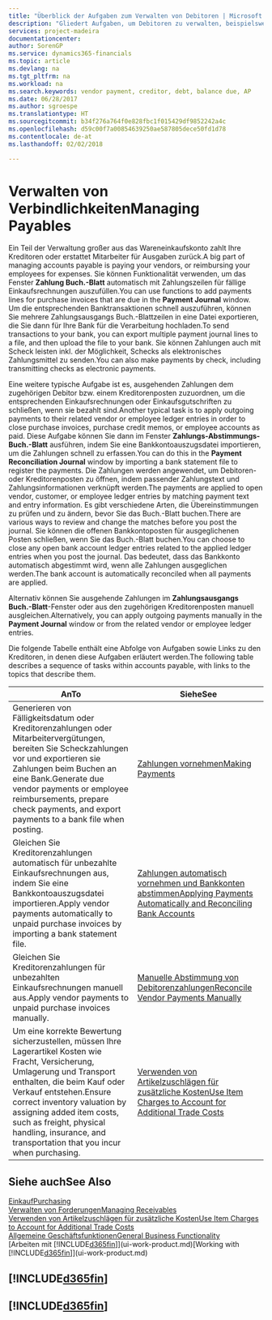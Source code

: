 ```yaml
---
title: "Überblick der Aufgaben zum Verwalten von Debitoren | Microsoft Docs"
description: "Gliedert Aufgaben, um Debitoren zu verwalten, beispielsweise zahlende Gläubiger oder ausgehende Zahlungen an Buch-Posten, um Rechnungen oder Gutschriften zu schließen."
services: project-madeira
documentationcenter: 
author: SorenGP
ms.service: dynamics365-financials
ms.topic: article
ms.devlang: na
ms.tgt_pltfrm: na
ms.workload: na
ms.search.keywords: vendor payment, creditor, debt, balance due, AP
ms.date: 06/28/2017
ms.author: sgroespe
ms.translationtype: HT
ms.sourcegitcommit: b34f276a764f0e828fbc1f015429df9852242a4c
ms.openlocfilehash: d59c00f7a00854639250ae587805dece50fd1d78
ms.contentlocale: de-at
ms.lasthandoff: 02/02/2018

---
```

# <a name="managing-payables"></a><span data-ttu-id="c86df-103">Verwalten von Verbindlichkeiten</span><span class="sxs-lookup"><span data-stu-id="c86df-103">Managing Payables</span></span>
<span data-ttu-id="c86df-104">Ein Teil der Verwaltung großer aus das Wareneinkaufskonto zahlt Ihre Kreditoren oder erstattet Mitarbeiter für Ausgaben zurück.</span><span class="sxs-lookup"><span data-stu-id="c86df-104">A big part of managing accounts payable is paying your vendors, or reimbursing your employees for expenses.</span></span> <span data-ttu-id="c86df-105">Sie können Funktionalität verwenden, um das Fenster **Zahlung Buch.-Blatt** automatisch mit Zahlungszeilen für fällige Einkaufsrechnungen auszufüllen.</span><span class="sxs-lookup"><span data-stu-id="c86df-105">You can use functions to add payments lines for purchase invoices that are due in the **Payment Journal** window.</span></span> <span data-ttu-id="c86df-106">Um die entsprechenden Banktransaktionen schnell auszuführen, können Sie mehrere Zahlungsausgangs Buch.-Blattzeilen in eine Datei exportieren, die Sie dann für Ihre Bank für die Verarbeitung hochladen.</span><span class="sxs-lookup"><span data-stu-id="c86df-106">To send transactions to your bank, you can export multiple payment journal lines to a file, and then upload the file to your bank.</span></span> <span data-ttu-id="c86df-107">Sie können Zahlungen auch mit Scheck leisten inkl. der Möglichkeit, Schecks als elektronisches Zahlungsmittel zu senden.</span><span class="sxs-lookup"><span data-stu-id="c86df-107">You can also make payments by check, including transmitting checks as electronic payments.</span></span>

<span data-ttu-id="c86df-108">Eine weitere typische Aufgabe ist es, ausgehenden Zahlungen dem zugehörigen Debitor bzw. einem Kreditorenposten zuzuordnen, um die entsprechenden Einkaufsrechnungen oder Einkaufsgutschriften zu schließen, wenn sie bezahlt sind.</span><span class="sxs-lookup"><span data-stu-id="c86df-108">Another typical task is to apply outgoing payments to their related vendor or employee ledger entries in order to close purchase invoices, purchase credit memos, or employee accounts as paid.</span></span> <span data-ttu-id="c86df-109">Diese Aufgabe können Sie dann im Fenster **Zahlungs-Abstimmungs-Buch.-Blatt** ausführen, indem Sie eine Bankkontoauszugsdatei importieren, um die Zahlungen schnell zu erfassen.</span><span class="sxs-lookup"><span data-stu-id="c86df-109">You can do this in the **Payment Reconciliation Journal** window by importing a bank statement file to register the payments.</span></span> <span data-ttu-id="c86df-110">Die Zahlungen werden angewendet, um Debitoren- oder Kreditorenposten zu öffnen, indem passender Zahlungstext und Zahlungsinformationen verknüpft werden.</span><span class="sxs-lookup"><span data-stu-id="c86df-110">The payments are applied to open vendor, customer, or employee ledger entries by matching payment text and entry information.</span></span> <span data-ttu-id="c86df-111">Es gibt verschiedene Arten, die Übereinstimmungen zu prüfen und zu ändern, bevor Sie das Buch.-Blatt buchen.</span><span class="sxs-lookup"><span data-stu-id="c86df-111">There are various ways to review and change the matches before you post the journal.</span></span> <span data-ttu-id="c86df-112">Sie können die offenen Bankkontoposten für ausgeglichenen Posten schließen, wenn Sie das Buch.-Blatt buchen.</span><span class="sxs-lookup"><span data-stu-id="c86df-112">You can choose to close any open bank account ledger entries related to the applied ledger entries when you post the journal.</span></span> <span data-ttu-id="c86df-113">Das bedeutet, dass das Bankkonto automatisch abgestimmt wird, wenn alle Zahlungen ausgeglichen werden.</span><span class="sxs-lookup"><span data-stu-id="c86df-113">The bank account is automatically reconciled when all payments are applied.</span></span>

<span data-ttu-id="c86df-114">Alternativ können Sie ausgehende Zahlungen im **Zahlungsausgangs Buch.-Blatt**-Fenster oder aus den zugehörigen Kreditorenposten manuell ausgleichen.</span><span class="sxs-lookup"><span data-stu-id="c86df-114">Alternatively, you can apply outgoing payments manually in the **Payment Journal** window or from the related vendor or employee ledger entries.</span></span>

<span data-ttu-id="c86df-115">Die folgende Tabelle enthält eine Abfolge von Aufgaben sowie Links zu den Kreditoren, in denen diese Aufgaben erläutert werden.</span><span class="sxs-lookup"><span data-stu-id="c86df-115">The following table describes a sequence of tasks within accounts payable, with links to the topics that describe them.</span></span>

| <span data-ttu-id="c86df-116">An</span><span class="sxs-lookup"><span data-stu-id="c86df-116">To</span></span> | <span data-ttu-id="c86df-117">Siehe</span><span class="sxs-lookup"><span data-stu-id="c86df-117">See</span></span> |
| --- | --- |
| <span data-ttu-id="c86df-118">Generieren von Fälligkeitsdatum oder Kreditorenzahlungen oder Mitarbeitervergütungen, bereiten Sie Scheckzahlungen vor und exportieren sie Zahlungen beim Buchen an eine Bank.</span><span class="sxs-lookup"><span data-stu-id="c86df-118">Generate due vendor payments or employee reimbursements, prepare check payments, and export payments to a bank file when posting.</span></span> |[<span data-ttu-id="c86df-119">Zahlungen vornehmen</span><span class="sxs-lookup"><span data-stu-id="c86df-119">Making Payments</span></span>](payables-make-payments.md) |
| <span data-ttu-id="c86df-120">Gleichen Sie Kreditorenzahlungen automatisch für unbezahlte Einkaufsrechnungen aus, indem Sie eine Bankkontoauszugsdatei importieren.</span><span class="sxs-lookup"><span data-stu-id="c86df-120">Apply vendor payments automatically to unpaid purchase invoices by importing a bank statement file.</span></span> |[<span data-ttu-id="c86df-121">Zahlungen automatisch vornehmen und Bankkonten abstimmen</span><span class="sxs-lookup"><span data-stu-id="c86df-121">Applying Payments Automatically and Reconciling Bank Accounts</span></span>](receivables-apply-payments-auto-reconcile-bank-accounts.md) |
| <span data-ttu-id="c86df-122">Gleichen Sie Kreditorenzahlungen für unbezahlten Einkaufsrechnungen manuell aus.</span><span class="sxs-lookup"><span data-stu-id="c86df-122">Apply vendor payments to unpaid purchase invoices manually.</span></span> |[<span data-ttu-id="c86df-123">Manuelle Abstimmung von Debitorenzahlungen</span><span class="sxs-lookup"><span data-stu-id="c86df-123">Reconcile Vendor Payments Manually</span></span>](payables-how-apply-purchase-transactions-manually.md) |
|<span data-ttu-id="c86df-124">Um eine korrekte Bewertung sicherzustellen, müssen Ihre Lagerartikel Kosten wie Fracht, Versicherung, Umlagerung und Transport enthalten, die beim Kauf oder Verkauf entstehen.</span><span class="sxs-lookup"><span data-stu-id="c86df-124">Ensure correct inventory valuation by assigning added item costs, such as freight, physical handling, insurance, and transportation that you incur when purchasing.</span></span>|[<span data-ttu-id="c86df-125">Verwenden von Artikelzuschlägen für zusätzliche Kosten</span><span class="sxs-lookup"><span data-stu-id="c86df-125">Use Item Charges to Account for Additional Trade Costs</span></span>](payables-how-assign-item-charges.md)|

## <a name="see-also"></a><span data-ttu-id="c86df-126">Siehe auch</span><span class="sxs-lookup"><span data-stu-id="c86df-126">See Also</span></span>
[<span data-ttu-id="c86df-127">Einkauf</span><span class="sxs-lookup"><span data-stu-id="c86df-127">Purchasing</span></span>](purchasing-manage-purchasing.md)  
[<span data-ttu-id="c86df-128">Verwalten von Forderungen</span><span class="sxs-lookup"><span data-stu-id="c86df-128">Managing Receivables</span></span>](receivables-manage-receivables.md)  
[<span data-ttu-id="c86df-129">Verwenden von Artikelzuschlägen für zusätzliche Kosten</span><span class="sxs-lookup"><span data-stu-id="c86df-129">Use Item Charges to Account for Additional Trade Costs</span></span>](payables-how-assign-item-charges.md)  
[<span data-ttu-id="c86df-130">Allgemeine Geschäftsfunktionen</span><span class="sxs-lookup"><span data-stu-id="c86df-130">General Business Functionality</span></span>](ui-across-business-areas.md)  
<span data-ttu-id="c86df-131">[Arbeiten mit [!INCLUDE[d365fin](includes/d365fin_md.md)]](ui-work-product.md)</span><span class="sxs-lookup"><span data-stu-id="c86df-131">[Working with [!INCLUDE[d365fin](includes/d365fin_md.md)]](ui-work-product.md)</span></span>

## [!INCLUDE[d365fin](includes/free_trial_md.md)]  
## [!INCLUDE[d365fin](includes/training_link_md.md)]

